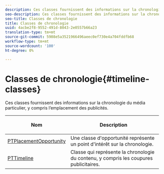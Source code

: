 ```yaml
---
description: Ces classes fournissent des informations sur la chronologie du média particulier, y compris l’emplacement des publicités.
seo-description: Ces classes fournissent des informations sur la chronologie du média particulier, y compris l’emplacement des publicités.
seo-title: Classes de chronologie
title: Classes de chronologie
uuid: 4acbe2f8-9552-491d-8043-2e0557b66a23
translation-type: tm+mt
source-git-commit: 5908e5a3521966496aeec0ef730e4a704fddfb68
workflow-type: tm+mt
source-wordcount: '100'
ht-degree: 0%

---
```



# Classes de chronologie{#timeline-classes}

Ces classes fournissent des informations sur la chronologie du média particulier, y compris l’emplacement des publicités.

<table frame="all" colsep="1" rowsep="1" id="table_6752E908BA6546549619994A3F7D5F87"> 
 <thead> 
  <tr rowsep="1"> 
   <th colname="1" class="entry"> Nom </th> 
   <th colname="2" class="entry"> <p>Description </p> </th> 
  </tr> 
 </thead>
 <tbody> 
  <tr rowsep="1"> 
   <td colname="1"> <a href="https://help.adobe.com/en_US/primetime/api/psdk/appledoc/Classes/PTPlacementOpportunity.html" format="html" scope="external"> PTPlacementOpportunity</a> </td> 
   <td colname="2"> Une classe d'opportunité représente un point d'intérêt sur la chronologie. </td> 
  </tr> 
  <tr rowsep="1"> 
   <td colname="1"><a href="https://help.adobe.com/en_US/primetime/api/psdk/appledoc/Classes/PTTimeline.html" format="html" scope="external"> PTTimeline</a> </td> 
   <td colname="2"> Classe qui représente la chronologie du contenu, y compris les coupures publicitaires. </td> 
  </tr> 
 </tbody> 
</table>